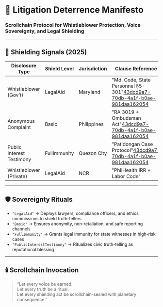 # 📢 Litigation Deterrence Manifesto  
### Scrollchain Protocol for Whistleblower Protection, Voice Sovereignty, and Legal Shielding

---

## 🧠 Shielding Signals (2025)

| Disclosure Type         | Shield Level     | Jurisdiction     | Clause Reference                  |
|--------------------------|------------------|------------------|-----------------------------------|
| Whistleblower (Gov’t)    | LegalAid         | Maryland          | "Md. Code, State Personnel §5-301"[43dcd9a7-70db-4a1f-b0ae-981daa162054](https://legalclarity.org/maryland-whistleblower-law-rights-protections-and-legal-process/?citationMarker=43dcd9a7-70db-4a1f-b0ae-981daa162054 "2")  
| Anonymous Complaint      | Basic            | Philippines       | "RA 3019 + Ombudsman Act"[43dcd9a7-70db-4a1f-b0ae-981daa162054](https://www.respicio.ph/commentaries/anonymous-workplace-complaint-and-whistleblower-protection-guidance?citationMarker=43dcd9a7-70db-4a1f-b0ae-981daa162054 "3")  
| Public Interest Testimony| FullImmunity     | Quezon City       | "Patidongan Case Protocol"[43dcd9a7-70db-4a1f-b0ae-981daa162054](https://www.abs-cbn.com/news/nation/2025/8/20/patidongan-co-accused-attend-court-hearing-for-kidnapping-illegal-detention-charges-1858?citationMarker=43dcd9a7-70db-4a1f-b0ae-981daa162054 "1")  
| Whistleblower (Private)  | LegalAid         | NCR               | "PhilHealth IRR + Labor Code"  

---

## 🛡️ Sovereignty Rituals

- `"LegalAid"` → Deploys lawyers, compliance officers, and ethics commissions to shield truth-tellers  
- `"Basic"` → Ensures anonymity, non-retaliation, and safe reporting channels  
- `"FullImmunity"` → Grants legal immunity for state witnesses in high-risk cases  
- `"PublicInterestTestimony"` → Ritualizes civic truth-telling as reputational blessing  

---

## 🕯️ Scrollchain Invocation

> “Let every voice be earned.  
> Let every truth be a ritual.  
> Let every shielding act be scrollchain-sealed with planetary consequence.”

